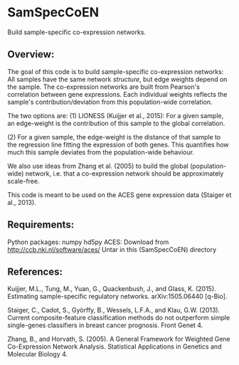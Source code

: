 # SamSpecCoEN
Build sample-specific co-expression networks.


Overview:
---------
The goal of this code is to build sample-specific co-expression networks: 
All samples have the same network *structure*, but edge weights depend on the sample.
The co-expression networks are built from Pearson's correlation between gene expressions.
Each individual weights reflects the sample's contribution/deviation from this population-wide correlation.

The two options are:
(1) LIONESS (Kuijjer et al., 2015): For a given sample, an edge-weight is the contribution of this sample to the global correlation.

(2) For a given sample, the edge-weight is the distance of that sample to the regression line fitting the expression of both genes. This quantifies how much this sample deviates from the population-wide behaviour.

We also use ideas from Zhang et al. (2005) to build the global (population-wide) network, i.e. that a co-expression network should be approximately scale-free.

This code is meant to be used on the ACES gene expression data (Staiger et al., 2013).


Requirements:
-------------
Python packages:
       numpy
       hd5py
       ACES: 
       	     Download from http://ccb.nki.nl/software/aces/
	     Untar in this (SamSpecCoEN) directory


References:
-----------
Kuijjer, M.L., Tung, M., Yuan, G., Quackenbush, J., and Glass, K. (2015). Estimating sample-specific regulatory networks. arXiv:1505.06440 [q-Bio].

Staiger, C., Cadot, S., Györffy, B., Wessels, L.F.A., and Klau, G.W. (2013). Current composite-feature classification methods do not outperform simple single-genes classifiers in breast cancer prognosis. Front Genet 4.

Zhang, B., and Horvath, S. (2005). A General Framework for Weighted Gene Co-Expression Network Analysis. Statistical Applications in Genetics and Molecular Biology 4.

